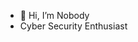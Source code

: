 - 👋 Hi, I’m Nobody
-  Cyber Security Enthusiast

<!---
Arivazhagansaravanan/Arivazhagansaravanan is a ✨ special ✨ repository because its `README.md` (this file) appears on your GitHub profile.
You can click the Preview link to take a look at your changes.
--->
